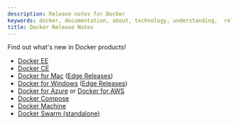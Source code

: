 ```yaml
---
description: Release notes for Docker
keywords: docker, documentation, about, technology, understanding,  release
title: Docker Release Notes
---
```


Find out what's new in Docker products!

- [Docker EE](/ee/engine/release-notes.md)
- [Docker CE](docker-ce.md)
- [Docker for Mac](/docker-for-mac/release-notes.md) ([Edge Releases](/docker-for-mac/edge-release-notes.md))
- [Docker for Windows](/docker-for-windows/release-notes.md) ([Edge Releases](/docker-for-windows/edge-release-notes.md))
- [Docker for Azure](/docker-for-azure/release-notes.md) or [Docker for AWS](/docker-for-aws/release-notes.md)
- [Docker Compose](docker-compose.md)
- [Docker Machine](docker-machine.md)
- [Docker Swarm (standalone)](docker-swarm.md)
